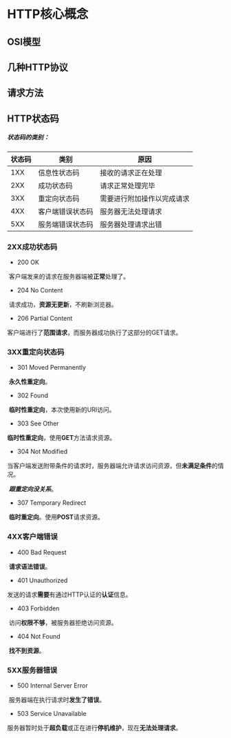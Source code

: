 # HTTP核心概念

## OSI模型



## 几种HTTP协议



## 请求方法



## HTTP状态码

##### 状态码的类别：

| 状态码 | 类别             | 原因                       |
| ------ | ---------------- | -------------------------- |
| 1XX    | 信息性状态码     | 接收的请求正在处理         |
| 2XX    | 成功状态码       | 请求正常处理完毕           |
| 3XX    | 重定向状态码     | 需要进行附加操作以完成请求 |
| 4XX    | 客户端错误状态码 | 服务器无法处理请求         |
| 5XX    | 服务端错误状态码 | 服务器处理请求出错         |

### 2XX成功状态码

* 200 OK

​      客户端发来的请求在服务器端被**正常**处理了。

* 204 No Content

​      请求成功，**资源无更新**，不刷新浏览器。

* 206 Partial Content

​      客户端进行了**范围请求**，而服务器成功执行了这部分的GET请求。

### 3XX重定向状态码

* 301 Moved Permanently

​      **永久性重定向**。

* 302 Found

​       **临时性重定向**，本次使用新的URI访问。

* 303 See Other

​       **临时性重定向**，使用**GET**方法请求资源。

* 304 Not Modified

​      当客户端发送附带条件的请求时，服务器端允许请求访问资源，但**未满足条件**的情况。

​      ***跟重定向没关系***。

* 307 Temporary Redirect

​      **临时重定向**。使用**POST**请求资源。

### 4XX客户端错误

* 400 Bad Request

​      **请求语法错误**。

* 401 Unauthorized

​       发送的请求**需要**有通过HTTP认证的**认证**信息。

* 403 Forbidden

​       访问**权限不够**，被服务器拒绝访问资源。

* 404 Not Found

​      **找不到资源**。

### 5XX服务器错误

* 500 Internal Server Error

​      服务器端在执行请求时**发生了错误**。

* 503 Service Unavailable

​      服务器暂时处于**超负载**或正在进行**停机维护**，现在**无法处理请求**。











